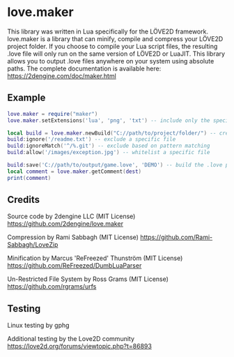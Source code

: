 # love.maker
This library was written in Lua specifically for the LÖVE2D framework.
love.maker is a library that can minify, compile and compress your LÖVE2D project folder.
If you choose to compile your Lua script files, the resulting .love file will only run on the same version of LÖVE2D or LuaJIT.
This library allows you to output .love files anywhere on your system using absolute paths.
The complete documentation is available here: https://2dengine.com/doc/maker.html

## Example

```Lua
love.maker = require("maker")
love.maker.setExtensions('lua', 'png', 'txt') -- include only the specified extensions

local build = love.maker.newBuild("C://path/to/project/folder/") -- create from source folder
build:ignore('/readme.txt') -- exclude a specific file
build:ignoreMatch('^/%.git') -- exclude based on pattern matching
build:allow('/images/exception.jpg') -- whitelist a specific file

build:save('C://path/to/output/game.love', 'DEMO') -- build the .love project file
local comment = love.maker.getComment(dest)
print(comment)
```

## Credits
Source code by 2dengine LLC (MIT License) https://github.com/2dengine/love.maker

Compression by Rami Sabbagh (MIT License) https://github.com/Rami-Sabbagh/LoveZip

Minification by Marcus 'ReFreezed' Thunström (MIT License) https://github.com/ReFreezed/DumbLuaParser

Un-Restricted File System by Ross Grams (MIT License)  https://github.com/rgrams/urfs

## Testing
Linux testing by gphg

Additional testing by the Love2D community https://love2d.org/forums/viewtopic.php?t=86893
